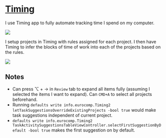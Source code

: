 # [Timing](https://timingapp.com/?lang=en)

I use Timing app to fully automate tracking time I spend on my computer.

![](https://i.imgur.com/w4ERlN0.png)

I setup projects in Timing with rules assigned for each project. I then have Timing to infer the blocks of time of work into each of the projects based on the rules.

![](https://i.imgur.com/2osTCZ2.png)

## Notes

- Can press ⌥ + → in `Review` tab to expand all items fully (assuming I selected the items I want to expand). Can `CMD+A` to select all projects beforehand.
- Running `defaults write info.eurocomp.Timing2 letTaskSuggestionsOverrideExistingProjects -bool true` would make task suggestions independent of current project.
- `defaults write info.eurocomp.Timing2 TaskActivitySuggestionsTableViewController.selectFirstSuggestionByDefault -bool true` makes the first suggestion on by default.
